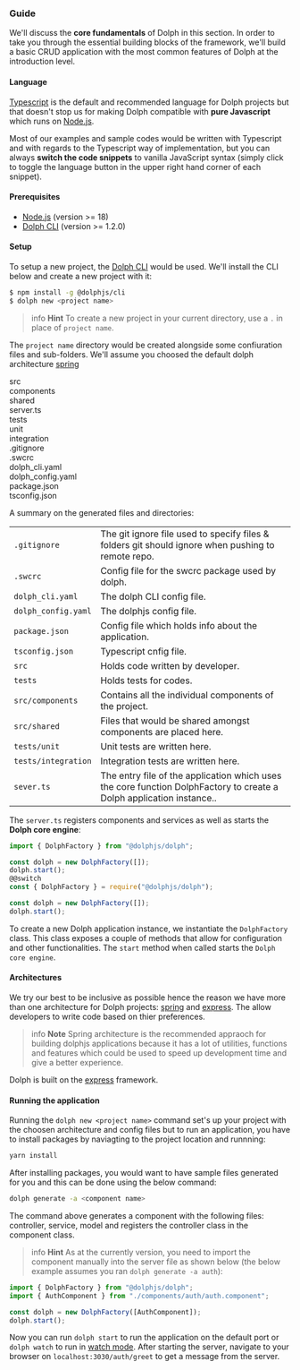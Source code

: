 ### Guide

We'll discuss the **core fundamentals** of Dolph in this section. In order to take you through the essential building blocks of the framework, we'll build a basic CRUD application with the most common features of Dolph at the introduction level.

#### Language

[Typescript](https://www.typescriptlang.org/) is the default and recommended language for Dolph projects  but that doesn't stop us for making Dolph compatible with **pure Javascript** which runs on [Node.js](https://nodejs.org/en/).

Most of our examples and sample codes would be written with Typescript and with regards to the Typescript way of implementation, but you can always **switch the code snippets** to vanilla JavaScript syntax (simply click to toggle the language button in the upper right hand corner of each snippet).

#### Prerequisites

- [Node.js](https://nodejs.org) (version >= 18)
- [Dolph CLI](/cli/overview) (version >= 1.2.0)

#### Setup

To setup a new project, the [Dolph CLI](/cli/overview) would be used. We'll install the CLI below and  create a new project with it:

```bash
$ npm install -g @dolphjs/cli
$ dolph new <project name>
```

> info **Hint** To create a new project in your current directory, use a `.` in place of `project name`.

The `project name` directory would be created alongside some confiuration files and sub-folders. We'll assume you choosed the default dolph architecture [spring](/spring/overview)

<div class="file-tree">
 <div class="item">src</div>
  <div class="children">
    <div class="item">components</div>
    <div class="item">shared</div>
    <div class="item">server.ts</div>
  </div>
   <div class="item">tests</div>
    <div class="children">
    <div class="item">unit</div>
    <div class="item">integration</div>
  </div>
    <div class="item">.gitignore</div>
    <div class="item">.swcrc</div>
    <div class="item">dolph_cli.yaml</div>
    <div class="item">dolph_config.yaml</div>
    <div class="item">package.json</div>
    <div class="item">tsconfig.json</div>
</div>

A summary on the generated files and directories:

|                          |                                                                                                                     |
| ------------------------ | ------------------------------------------------------------------------------------------------------------------- |
| `.gitignore`      | The git ignore file used to specify files & folders git should ignore when pushing to remote repo.                                                                           |
| `.swcrc` | Config file for the swcrc package used by dolph.                            |
| `dolph_cli.yaml`          | The dolph CLI config file.                                                                                 |
| `dolph_config.yaml`         | The dolphjs config file.                                                                               |
| `package.json`                | Config file which holds info about the application. |
| `tsconfig.json`                | Typescript cnfig file. |
| `src`                | Holds code written by developer. |
| `tests`                | Holds tests for codes. |
| `src/components`                | Contains all the individual components of the project. |
| `src/shared`                | Files that would be shared amongst components are placed here. |
| `tests/unit`                | Unit tests are written here. |
| `tests/integration`                | Integration tests are written here. |
| `sever.ts`                | The entry file of the application which uses the core function DolphFactory to create a Dolph application instance.. |

The `server.ts` registers components and services as well as starts the **Dolph core engine**:

```typescript
import { DolphFactory } from "@dolphjs/dolph";

const dolph = new DolphFactory([]);
dolph.start();
@@switch
const { DolphFactory } = require("@dolphjs/dolph");

const dolph = new DolphFactory([]);
dolph.start();
```

To create a new Dolph application instance, we instantiate the `DolphFactory` class. This class exposes a couple of methods that allow for configuration and other functionalities. The `start` method when called starts the `Dolph core engine`. 

#### Architectures

We try our best to be inclusive as possible hence the reason we have more than one architecture for Dolph projects: [spring](/architectures/spring) and [express](/architectures/express). The allow developers to write code based on thier preferences.

>info **Note** Spring architecture is the recommended appraoch for building dolphjs applications because it has a lot of utilities, functions and features which could be used to speed up development time and give a better experience.

Dolph is built on the [express](https://expressjs.com/) framework.

#### Running the application

Running the `dolph new <project name>` command set's up your project with the choosen architecture and config files but to run an application, you have to install packages by naviagting to the project location and runnning:

```bash
yarn install
```

After installing packages, you would want to have sample files generated for you and this can be done using the below command:

```bash
dolph generate -a <component name>
```

The command above generates a component with the following files: controller, service, model and registers the controller class in the component class.

> info **Hint** As at the currently version, you need to import the component manually into the server file as shown below (the below example assumes you ran `dolph generate -a auth`):

```typescript
import { DolphFactory } from "@dolphjs/dolph";
import { AuthComponent } from "./components/auth/auth.component";

const dolph = new DolphFactory([AuthComponent]);
dolph.start();
```

Now you can run `dolph start` to run the application on the default port or `dolph watch` to run in [watch mode](/cli/overview). After starting the server, navigate to your browser on `localhost:3030/auth/greet` to get a message from the server.